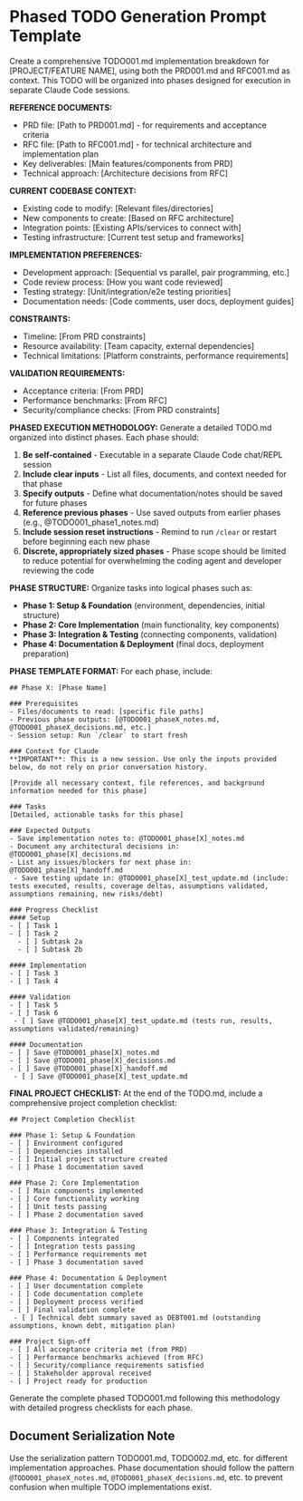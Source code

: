 # Phased TODO Generation Prompt Template

Create a comprehensive TODO001.md implementation breakdown for [PROJECT/FEATURE NAME], using both the PRD001.md and RFC001.md as context. This TODO will be organized into phases designed for execution in separate Claude Code sessions.

**REFERENCE DOCUMENTS:**
- PRD file: [Path to PRD001.md] - for requirements and acceptance criteria
- RFC file: [Path to RFC001.md] - for technical architecture and implementation plan
- Key deliverables: [Main features/components from PRD]
- Technical approach: [Architecture decisions from RFC]

**CURRENT CODEBASE CONTEXT:**
- Existing code to modify: [Relevant files/directories]
- New components to create: [Based on RFC architecture]
- Integration points: [Existing APIs/services to connect with]
- Testing infrastructure: [Current test setup and frameworks]

**IMPLEMENTATION PREFERENCES:**
- Development approach: [Sequential vs parallel, pair programming, etc.]
- Code review process: [How you want code reviewed]
- Testing strategy: [Unit/integration/e2e testing priorities]
- Documentation needs: [Code comments, user docs, deployment guides]

**CONSTRAINTS:**
- Timeline: [From PRD constraints]
- Resource availability: [Team capacity, external dependencies]
- Technical limitations: [Platform constraints, performance requirements]

**VALIDATION REQUIREMENTS:**
- Acceptance criteria: [From PRD]
- Performance benchmarks: [From RFC]
- Security/compliance checks: [From PRD constraints]

**PHASED EXECUTION METHODOLOGY:**
Generate a detailed TODO.md organized into distinct phases. Each phase should:

1. **Be self-contained** - Executable in a separate Claude Code chat/REPL session
2. **Include clear inputs** - List all files, documents, and context needed for that phase
3. **Specify outputs** - Define what documentation/notes should be saved for future phases
4. **Reference previous phases** - Use saved outputs from earlier phases (e.g., @TODO001_phase1_notes.md)
5. **Include session reset instructions** - Remind to run `/clear` or restart before beginning each new phase
6. **Discrete, appropriately sized phases** - Phase scope should be limited to reduce potential for overwhelming the coding agent and developer reviewing the code

**PHASE STRUCTURE:**
Organize tasks into logical phases such as:
- **Phase 1: Setup & Foundation** (environment, dependencies, initial structure)
- **Phase 2: Core Implementation** (main functionality, key components)
- **Phase 3: Integration & Testing** (connecting components, validation)
- **Phase 4: Documentation & Deployment** (final docs, deployment preparation)

**PHASE TEMPLATE FORMAT:**
For each phase, include:
```
## Phase X: [Phase Name]

### Prerequisites
- Files/documents to read: [specific file paths]
- Previous phase outputs: [@TODO001_phaseX_notes.md, @TODO001_phaseX_decisions.md, etc.]
- Session setup: Run `/clear` to start fresh

### Context for Claude
**IMPORTANT**: This is a new session. Use only the inputs provided below, do not rely on prior conversation history.

[Provide all necessary context, file references, and background information needed for this phase]

### Tasks
[Detailed, actionable tasks for this phase]

### Expected Outputs
- Save implementation notes to: @TODO001_phase[X]_notes.md
- Document any architectural decisions in: @TODO001_phase[X]_decisions.md
- List any issues/blockers for next phase in: @TODO001_phase[X]_handoff.md
 - Save testing update in: @TODO001_phase[X]_test_update.md (include: tests executed, results, coverage deltas, assumptions validated, assumptions remaining, new risks/debt)

### Progress Checklist
#### Setup
- [ ] Task 1
- [ ] Task 2
  - [ ] Subtask 2a
  - [ ] Subtask 2b

#### Implementation
- [ ] Task 3
- [ ] Task 4

#### Validation
- [ ] Task 5
- [ ] Task 6
 - [ ] Save @TODO001_phase[X]_test_update.md (tests run, results, assumptions validated/remaining)

#### Documentation
- [ ] Save @TODO001_phase[X]_notes.md
- [ ] Save @TODO001_phase[X]_decisions.md
- [ ] Save @TODO001_phase[X]_handoff.md
 - [ ] Save @TODO001_phase[X]_test_update.md
```

**FINAL PROJECT CHECKLIST:**
At the end of the TODO.md, include a comprehensive project completion checklist:

```
## Project Completion Checklist

### Phase 1: Setup & Foundation
- [ ] Environment configured
- [ ] Dependencies installed
- [ ] Initial project structure created
- [ ] Phase 1 documentation saved

### Phase 2: Core Implementation
- [ ] Main components implemented
- [ ] Core functionality working
- [ ] Unit tests passing
- [ ] Phase 2 documentation saved

### Phase 3: Integration & Testing
- [ ] Components integrated
- [ ] Integration tests passing
- [ ] Performance requirements met
- [ ] Phase 3 documentation saved

### Phase 4: Documentation & Deployment
- [ ] User documentation complete
- [ ] Code documentation complete
- [ ] Deployment process verified
- [ ] Final validation complete
 - [ ] Technical debt summary saved as DEBT001.md (outstanding assumptions, known debt, mitigation plan)

### Project Sign-off
- [ ] All acceptance criteria met (from PRD)
- [ ] Performance benchmarks achieved (from RFC)
- [ ] Security/compliance requirements satisfied
- [ ] Stakeholder approval received
- [ ] Project ready for production
```

Generate the complete phased TODO001.md following this methodology with detailed progress checklists for each phase.

## Document Serialization Note
Use the serialization pattern TODO001.md, TODO002.md, etc. for different implementation approaches. Phase documentation should follow the pattern `@TODO001_phaseX_notes.md`, `@TODO001_phaseX_decisions.md`, etc. to prevent confusion when multiple TODO implementations exist.
